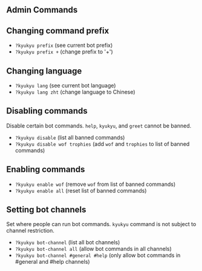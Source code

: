 ## Admin Commands

## Changing command prefix

- `?kyukyu prefix` (see current bot prefix)
- `?kyukyu prefix +` (change prefix to '+')

## Changing language

- `?kyukyu lang` (see current bot language)
- `?kyukyu lang zht` (change language to Chinese)

## Disabling commands
Disable certain bot commands.
`help`, `kyukyu`, and `greet` cannot be banned.

- `?kyukyu disable` (list all banned commands)
- `?kyukyu disable wof trophies` (add `wof` and `trophies` to list of banned commands)

## Enabling commands

- `?kyukyu enable wof` (remove `wof` from list of banned commands)
- `?kyukyu enable all` (reset list of banned commands)

## Setting bot channels

Set where people can run bot commands.
`kyukyu` command is not subject to channel restriction.

- `?kyukyu bot-channel` (list all bot channels)
- `?kyukyu bot-channel all` (allow bot commands in all channels)
- `?kyukyu bot-channel #general #help` (only allow bot commands in #general and #help channels)
